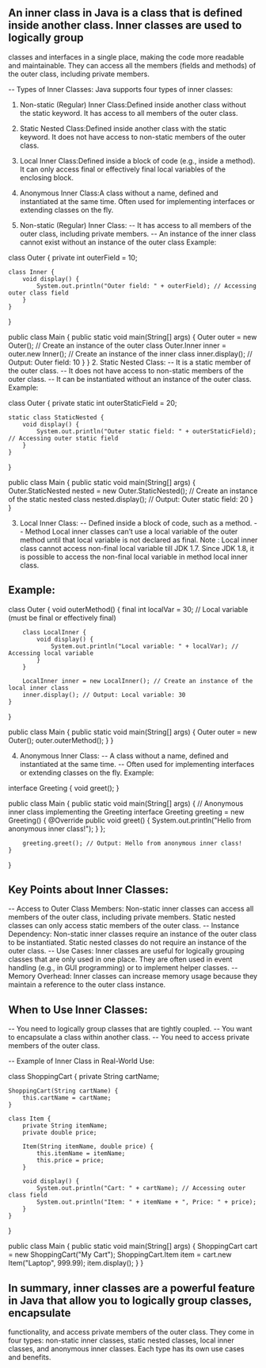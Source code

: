 ## An inner class in Java is a class that is defined inside another class. Inner classes are used to logically group 
   classes and interfaces in a single place, making the code more readable and maintainable. They can access all the
   members (fields and methods) of the outer class, including private members.

-- Types of Inner Classes:
   Java supports four types of inner classes:
1. Non-static (Regular) Inner Class:Defined inside another class without the static keyword.
   It has access to all members of the outer class.
2. Static Nested Class:Defined inside another class with the static keyword.
   It does not have access to non-static members of the outer class.
3. Local Inner Class:Defined inside a block of code (e.g., inside a method).
   It can only access final or effectively final local variables of the enclosing block.
4. Anonymous Inner Class:A class without a name, defined and instantiated at the same time.
   Often used for implementing interfaces or extending classes on the fly.

1. Non-static (Regular) Inner Class:
-- It has access to all members of the outer class, including private members.
-- An instance of the inner class cannot exist without an instance of the outer class
Example:

class Outer {
private int outerField = 10;

    class Inner {
        void display() {
            System.out.println("Outer field: " + outerField); // Accessing outer class field
        }
    }
}

public class Main {
public static void main(String[] args) {
Outer outer = new Outer(); // Create an instance of the outer class
Outer.Inner inner = outer.new Inner(); // Create an instance of the inner class
inner.display(); // Output: Outer field: 10
}
}
2. Static Nested Class:
-- It is a static member of the outer class.
-- It does not have access to non-static members of the outer class.
-- It can be instantiated without an instance of the outer class.
Example:

class Outer {
private static int outerStaticField = 20;

    static class StaticNested {
        void display() {
            System.out.println("Outer static field: " + outerStaticField); // Accessing outer static field
        }
    }
}

public class Main {
public static void main(String[] args) {
Outer.StaticNested nested = new Outer.StaticNested(); // Create an instance of the static nested class
nested.display(); // Output: Outer static field: 20
}
}

3. Local Inner Class:
-- Defined inside a block of code, such as a method.
-- Method Local inner classes can’t use a local variable of the outer method until that local variable is not declared
   as final. 
Note : Local inner class cannot access non-final local variable till JDK 1.7. Since JDK 1.8, it is possible to access 
       the non-final local variable in method local inner class.
   
## Example:

class Outer {
void outerMethod() {
final int localVar = 30; // Local variable (must be final or effectively final)

        class LocalInner {
            void display() {
                System.out.println("Local variable: " + localVar); // Accessing local variable
            }
        }

        LocalInner inner = new LocalInner(); // Create an instance of the local inner class
        inner.display(); // Output: Local variable: 30
    }
}

public class Main {
public static void main(String[] args) {
Outer outer = new Outer();
outer.outerMethod();
}
}

4. Anonymous Inner Class:
-- A class without a name, defined and instantiated at the same time.
-- Often used for implementing interfaces or extending classes on the fly.
Example:

interface Greeting {
void greet();
}

public class Main {
public static void main(String[] args) {
// Anonymous inner class implementing the Greeting interface
Greeting greeting = new Greeting() {
@Override
public void greet() {
System.out.println("Hello from anonymous inner class!");
}
};

        greeting.greet(); // Output: Hello from anonymous inner class!
    }
}

## Key Points about Inner Classes:

-- Access to Outer Class Members:
   Non-static inner classes can access all members of the outer class, including private members.
   Static nested classes can only access static members of the outer class.
-- Instance Dependency:
   Non-static inner classes require an instance of the outer class to be instantiated.
   Static nested classes do not require an instance of the outer class.
-- Use Cases:
   Inner classes are useful for logically grouping classes that are only used in one place.
   They are often used in event handling (e.g., in GUI programming) or to implement helper classes.
-- Memory Overhead:
   Inner classes can increase memory usage because they maintain a reference to the outer class instance.

## When to Use Inner Classes:

-- You need to logically group classes that are tightly coupled.
-- You want to encapsulate a class within another class.
-- You need to access private members of the outer class.

-- Example of Inner Class in Real-World Use:

class ShoppingCart {
private String cartName;

    ShoppingCart(String cartName) {
        this.cartName = cartName;
    }

    class Item {
        private String itemName;
        private double price;

        Item(String itemName, double price) {
            this.itemName = itemName;
            this.price = price;
        }

        void display() {
            System.out.println("Cart: " + cartName); // Accessing outer class field
            System.out.println("Item: " + itemName + ", Price: " + price);
        }
    }
}

public class Main {
public static void main(String[] args) {
ShoppingCart cart = new ShoppingCart("My Cart");
ShoppingCart.Item item = cart.new Item("Laptop", 999.99);
item.display();
}
}

## In summary, inner classes are a powerful feature in Java that allow you to logically group classes, encapsulate 
functionality, and access private members of the outer class. They come in four types: non-static inner classes, static 
nested classes, local inner classes, and anonymous inner classes. Each type has its own use cases and benefits.

